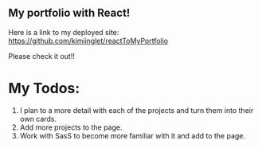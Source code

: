 ## My portfolio with React!

Here is a link to my deployed site:
https://github.com/kimiinglet/reactToMyPortfolio

Please check it out!!



# My Todos:
1. I plan to a more detail with each of the projects and turn them into their own cards.
2. Add more projects to the page.
3. Work with SasS to become more familiar with it and add to the page.


